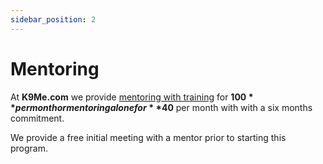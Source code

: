 ```yaml
---
sidebar_position: 2
---
```

# Mentoring
At **K9Me.com** we provide [mentoring with training](training) for **$100**
per month or mentoring alone for **$40** per month with with a six months
commitment.

We provide a free initial meeting with a mentor prior to starting this program.